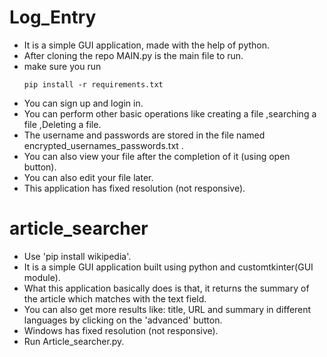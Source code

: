 # Log_Entry


* It is a simple GUI application, made with the help of python.
* After cloning the repo MAIN.py is the main file to run.
* make sure you run
  ```
  pip install -r requirements.txt
  ```
* You can sign up and login in.
* You can perform other basic operations like creating a file ,searching a file ,Deleting a file.
* The username and passwords are stored in the file named encrypted_usernames_passwords.txt .
* You can also view your file after the completion of it (using open button).
* You can also edit your file later.
* This application has fixed resolution (not responsive).


 # article_searcher

* Use 'pip install wikipedia'.
* It is a simple GUI application built using python and customtkinter(GUI module).
* What this application basically does is that, it returns the summary of the article which matches with the text field.
* You can also get more results like: title, URL and summary in different languages by clicking on the 'advanced' button.
* Windows has fixed resolution (not responsive).
* Run Article_searcher.py.



